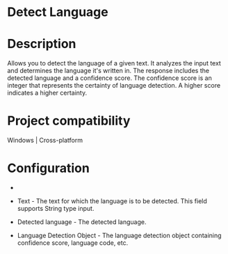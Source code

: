 ﻿# Detect Language

# Description

Allows you to detect the language of a given text. It analyzes the input text and determines the language it's written in. The response includes the detected language and a confidence score. The confidence score is an integer that represents the certainty of language detection. A higher score indicates a higher certainty.

# Project compatibility

Windows | Cross-platform

# Configuration

* 
* Text - The text for which the language is to be detected. This field supports String type input.









* Detected language - The detected language.
* Language Detection Object - The language detection object containing confidence score, language code, etc.
